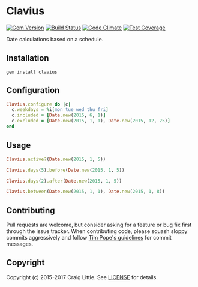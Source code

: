 # Clavius

[![Gem Version](https://badge.fury.io/rb/clavius.svg)](http://badge.fury.io/rb/clavius)
[![Build Status](https://travis-ci.com/craiglittle/clavius.svg?branch=master)](https://travis-ci.com/craiglittle/clavius)
[![Code Climate](https://codeclimate.com/github/craiglittle/clavius/badges/gpa.svg)](https://codeclimate.com/github/craiglittle/clavius)
[![Test Coverage](https://codeclimate.com/github/craiglittle/clavius/badges/coverage.svg)](https://codeclimate.com/github/craiglittle/clavius)

Date calculations based on a schedule.


## Installation

```
gem install clavius
```

## Configuration

```ruby
Clavius.configure do |c|
  c.weekdays = %i[mon tue wed thu fri]
  c.included = [Date.new(2015, 6, 1)]
  c.excluded = [Date.new(2015, 1, 1), Date.new(2015, 12, 25)]
end
```

## Usage

```ruby
Clavius.active?(Date.new(2015, 1, 5))

Clavius.days(5).before(Date.new(2015, 1, 5))

Clavius.days(2).after(Date.new(2015, 1, 5))

Clavius.between(Date.new(2015, 1, 1), Date.new(2015, 1, 8))
```

## Contributing

Pull requests are welcome, but consider asking for a feature or bug fix first
through the issue tracker. When contributing code, please squash sloppy commits
aggressively and follow [Tim Pope's guidelines](http://tbaggery.com/2008/04/19/a-note-about-git-commit-messages.html)
for commit messages.

## Copyright

Copyright (c) 2015-2017 Craig Little. See [LICENSE][license] for details.

[license]: https://github.com/craiglittle/clavius/blob/master/LICENSE
